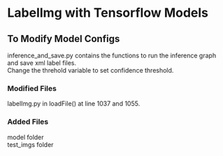 # LabelImg with Tensorflow Models

## To Modify Model Configs
inference_and_save.py contains the functions to run the inference graph and save xml label files.  
Change the threhold variable to set confidence threshold.

### Modified Files
labelImg.py in loadFile() at line 1037 and 1055.

### Added Files
model folder  
test_imgs folder
